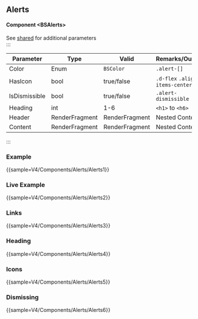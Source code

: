 ﻿## Alerts
#### Component \<BSAlerts\>
See [shared](layout/shared) for additional parameters    
:::

| Parameter     | Type           | Valid          | Remarks/Output                   | 
|---------------|----------------|----------------|----------------------------------|
| Color         | Enum           | `BSColor`      | `.alert-[]`                      | {.table-striped}  
| HasIcon       | bool           | true/false     | `.d-flex`  `.align-items-center` |
| IsDismissible | bool           | true/false     | `.alert-dismissible`             |
| Heading       | int            | 1-6            | `<h1>` to `<h6>`                 |
| Header        | RenderFragment | RenderFragment | Nested Content                   |               
| Content       | RenderFragment | RenderFragment | Nested Content                   | 

:::

### Example

{{sample=V4/Components/Alerts/Alerts1}}

### Live Example

{{sample=V4/Components/Alerts/Alerts2}}

### Links

{{sample=V4/Components/Alerts/Alerts3}}

### Heading

{{sample=V4/Components/Alerts/Alerts4}}

### Icons

{{sample=V4/Components/Alerts/Alerts5}}

### Dismissing

{{sample=V4/Components/Alerts/Alerts6}}
